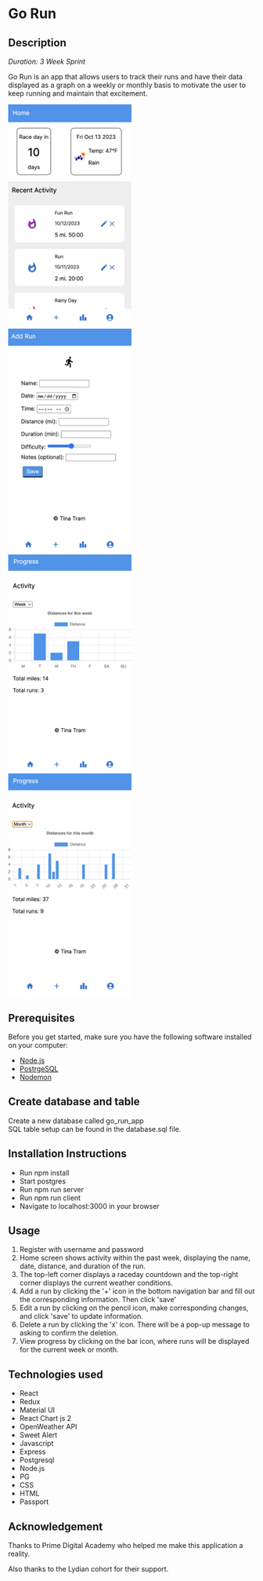 # Go Run

## Description
_Duration: 3 Week Sprint_

Go Run is an app that allows users to track their runs and have their data displayed as a graph on a weekly or monthly basis to motivate the user to keep running and maintain that excitement. 

<img src='./public/images/go-run-homepage.png' alt='app homepage' width= '50%'>

<img src='./public/images/go-run-add-run.png' alt='app homepage' width= '50%'>

<img src='./public/images/go-run-weekly-graph.png' alt='app homepage' width= '50%'>

<img src='./public/images/go-run-monthly-graph.png' alt='app homepage' width= '50%'>

## Prerequisites

Before you get started, make sure you have the following software installed on your computer:

- [Node.js](https://nodejs.org/en/)
- [PostrgeSQL](https://www.postgresql.org/)
- [Nodemon](https://nodemon.io/)

## Create database and table
Create a new database called go_run_app<br>
SQL table setup can be found in the database.sql file.

## Installation Instructions
- Run npm install
- Start postgres
- Run npm run server
- Run npm run client
- Navigate to localhost:3000 in your browser

## Usage
1. Register with username and password
2. Home screen shows activity within the past week, displaying the name, date, distance, and duration of the run.
3. The top-left corner displays a raceday countdown and the top-right corner displays the current weather conditions.
4. Add a run by clicking the '+' icon in the bottom navigation bar and fill out the corresponding information. Then click 'save'
5. Edit a run by clicking on the pencil icon, make corresponding changes, and click 'save' to update information.
6. Delete a run by clicking the 'x' icon. There will be a pop-up message to asking to confirm the deletion.
7. View progress by clicking on the bar icon, where runs will be displayed for the current week or month. 

## Technologies used
- React
- Redux
- Material UI
- React Chart js 2
- OpenWeather API
- Sweet Alert
- Javascript
- Express
- Postgresql
- Node.js
- PG
- CSS
- HTML
- Passport

## Acknowledgement

Thanks to Prime Digital Academy who helped me make this application a reality.

Also thanks to the Lydian cohort for their support.

